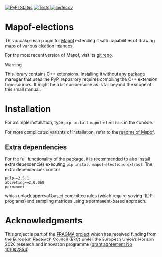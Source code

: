 [![PyPI Status](https://img.shields.io/pypi/v/mapof-elections.svg)](https://pypi.python.org/pypi/mapof-elections)
[![Tests](https://github.com/science-for-democracy/mapof-elections/actions/workflows/python-tests.yml/badge.svg?branch=main)](https://github.com/science-for-democracy/mapof-elections/actions/workflows/python-tests.yml)
[![codecov](https://codecov.io/github/science-for-democracy/mapof-elections/graph/badge.svg?token=EDMLWNYCTP)](https://codecov.io/github/science-for-democracy/mapof-elections)


# Mapof-elections
This pacakge is a plugin for [Mapof](https://pypi.org/project/mapof/) extending
it with capabilities of drawing maps of various election intances.

For the most recent version of Mapof, visit its [git
repo](https://pypi.org/project/mapof/).

> [!WARNING]
> This library contains C++ extensions. Installing it without
> any package manager that uses the PyPi repository requires compiling the C++
> extension from sources. It might be a bit cumbersome as is far beyond the
> scope of this small manual.
 
# Installation
For a simple installation, type
`pip install mapof-elections`
in the console.

For more complicated variants of installation, refer to the [readme of
Mapof](https://github.com/science-for-democracy/mapof).

## Extra dependencies

For the full functionality of the package, it is recommended to also install
extra dependencies executing `pip install mapof-elections[extras]`. The extra
dependencies contain 
```
pulp~=2.5.1
abcvoting~=2.0.0b0
permanent
```  
which unlock approval based committee rules (which require solving I(L)P
programs) and sampling matrices using a permanent-based approach.

# Acknowledgments

This project is part of the [PRAGMA project](https://home.agh.edu.pl/~pragma/)
which has received funding from the [European Research Council
(ERC)](https://home.agh.edu.pl/~pragma/) under the European Union’s Horizon 2020
research and innovation programme ([grant agreement No
101002854](https://erc.easme-web.eu/?p=101002854)).



